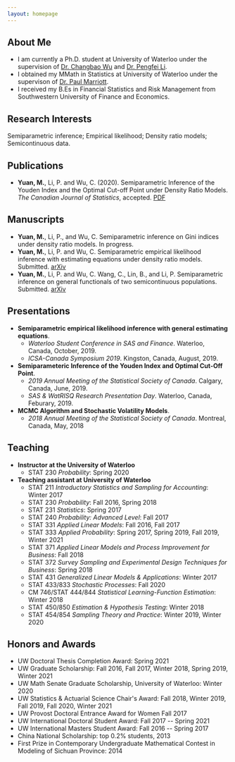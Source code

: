 ```yaml
---
layout: homepage
---
```


## About Me

- I am currently a Ph.D. student at University of Waterloo under the supervision of [Dr. Changbao Wu](http://sas.uwaterloo.ca/~cbwu/) and [Dr. Pengfei Li](http://sas.uwaterloo.ca/~p4li/index.html). 
- I obtained my MMath in Statistics at University of Waterloo under the supervison of [Dr. Paul Marriott](https://uwaterloo.ca/statistics-and-actuarial-science/people-profiles/paul-marriott).
- I received my B.Es in Financial Statistics and Risk Management from Southwestern University of Finance and Economics. 


## Research Interests

Semiparametric inference; Empirical likelihood; Density ratio models; Semicontinuous data. 


## Publications

- **Yuan, M.**, Li, P. and Wu, C. (2020). Semiparametric Inference of the Youden Index and the Optimal Cut-off Point under Density Ratio Models. _The Canadian Journal of Statistics_, accepted. [PDF](https://doi.org/10.1002/cjs.11600)


## Manuscripts

- **Yuan, M.**, Li, P., and Wu, C. Semiparametric inference on Gini indices under density ratio models. In progress. 
- **Yuan, M.**, Li, P. and Wu, C. Semiparametric empirical likelihood inference with estimating equations under density ratio models. Submitted. [arXiv](https://arxiv.org/abs/2102.13232)
- **Yuan, M.**, Li, P. and Wu, C. Wang, C., Lin, B., and Li, P. Semiparametric inference on general functionals of two semicontinuous populations. Submitted. [arXiv](https://arxiv.org/abs/2012.07092)
<!-- **Yuan, M.**, and Marriott, P. MCMC Algorithm and Stochastic Volatility Models. Master project.-->


## Presentations

- **Semiparametric empirical likelihood inference with general estimating equations**. 
  <br>
  - _Waterloo Student Conference in SAS and Finance_. Waterloo, Canada, October, 2019.
  - _ICSA-Canada Symposium 2019_. Kingston, Canada, August, 2019.
- **Semiparameteric Inference of the Youden Index and Optimal Cut-Off Point**. 
  <br>
  - _2019 Annual Meeting of the Statistical Society of Canada_. Calgary, Canada, June, 2019.
  - _SAS \& WatRISQ Research Presentation Day_. Waterloo, Canada, Feburary, 2019.
- **MCMC Algorithm and Stochastic Volatility Models**. 
  <br>
  - _2018 Annual Meeting of the Statistical Society of Canada_. Montreal, Canada, May, 2018

## Teaching
- **Instructor at the University of Waterloo**
  - STAT 230 _Probability_: Spring 2020
- **Teaching assistant at University of Waterloo**
  - STAT 211 _Introductory Statistics and Sampling for Accounting_: Winter 2017
  - STAT 230 _Probability_: Fall 2016, Spring 2018
  - STAT 231 _Statistics_: Spring 2017
  - STAT 240 _Probability: Advanced Level_: Fall 2017
  - STAT 331 _Applied Linear Models_: Fall 2016, Fall 2017
  - STAT 333 _Applied Probability_: Spring 2017, Spring 2019, Fall 2019, Winter 2021
  - STAT 371 _Applied Linear Models and Process Improvement for Business_: Fall 2018
  - STAT 372 _Survey Sampling and Experimental Design Techniques for Business_: Spring 2018
  - STAT 431 _Generalized Linear Models \& Applications_: Winter 2017
  - STAT 433/833 _Stochastic Processes_: Fall 2020
  - CM 746/STAT 444/844 _Statistical Learning-Function Estimation_: Winter 2018
  - STAT 450/850 _Estimation \& Hypothesis Testing_: Winter 2018
  - STAT 454/854 _Sampling Theory and Practice_: Winter 2019, Winter 2020

## Honors and Awards 
- UW Doctoral Thesis Completion Award: Spring 2021
- UW Graduate Scholarship: Fall 2016, Fall 2017, Winter 2018, Spring 2019, Winter 2021
- UW Math Senate Graduate Scholarship, University of Waterloo: Winter 2020
- UW Statistics \& Actuarial Science Chair's Award: Fall 2018, Winter 2019, Fall 2019, Fall 2020, Winter 2021
- UW Provost Doctoral Entrance Award for Women Fall 2017
- UW International Doctoral Student Award: Fall 2017 -- Spring 2021
- UW International Masters Student Award: Fall 2016 -- Spring 2017
- China National Scholarship: top 0.2\% students, 2013
- First Prize in Contemporary Undergraduate Mathematical Contest in Modeling of Sichuan Province: 2014 
